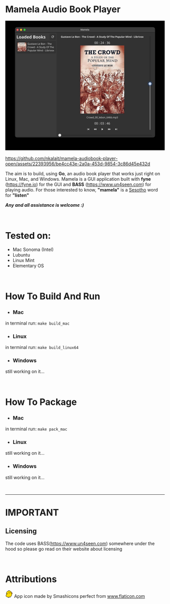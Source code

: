 # Mamela Audio Book Player
![example image](https://github.com/nkalait/mamela-audiobook-player/blob/main/image.jpg?raw=true)



https://github.com/nkalait/mamela-audiobook-player-open/assets/22393956/be4cc43e-2a0a-453d-9854-3c86d45e432d



The aim is to build, using **Go**, an audio book player that works just right on Linux, Mac, and Windows. Mamela is a GUI application built with **fyne** (https://fyne.io) for the GUI and **BASS** (https://www.un4seen.com)  for playing audio. For those interested to know, **"mamela"** is a [Sesotho](https://en.wikipedia.org/wiki/Sotho_language) word for **"listen"**

***Any and all assistance is welcome :)*** 

&nbsp;

# Tested on:
* Mac Sonoma (Intel)
* Lubuntu
* Linux Mint
* Elementary OS

&nbsp;

# How To Build And Run

* ### Mac
in terminal run: ```make build_mac```

* ### Linux
in terminal run: ```make build_linux64```

* ### Windows
still working on it...

&nbsp;

# How To Package

* ### Mac
in terminal run: ```make pack_mac```

* ### Linux
still working on it...

* ### Windows
still working on it...

&nbsp;

***
# IMPORTANT
## Licensing
The code uses BASS(https://www.un4seen.com) somewhere under the hood so please go read on their website about licensing

&nbsp;

# Attributions
<img alt="app icon" src="https://github.com/nkalait/mamela-audiobook-player/blob/main/Icon.png?raw=true" width="24" height="24"> App icon made by Smashicons perfect from www.flaticon.com
